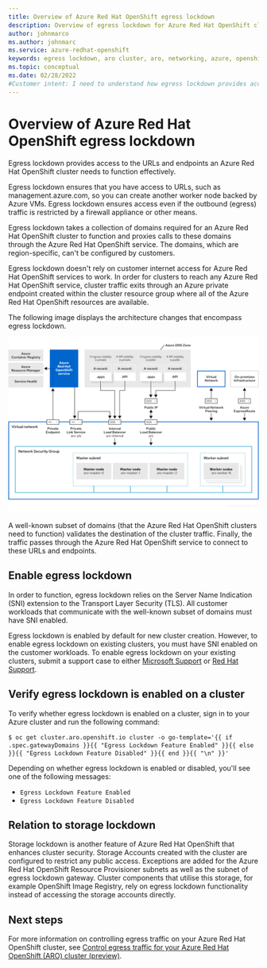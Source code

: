 ```yaml
---
title: Overview of Azure Red Hat OpenShift egress lockdown
description: Overview of egress lockdown for Azure Red Hat OpenShift clusters
author: johnmarco
ms.author: johnmarc
ms.service: azure-redhat-openshift
keywords: egress lockdown, aro cluster, aro, networking, azure, openshift, red hat
ms.topic: conceptual
ms.date: 02/28/2022
#Customer intent: I need to understand how egress lockdown provides access to URLs and endpoints that a Red Hat OpenShift cluster needs to function efficiently.
---
```



# Overview of Azure Red Hat OpenShift egress lockdown

Egress lockdown provides access to the URLs and endpoints an Azure Red Hat OpenShift cluster needs to function effectively.

Egress lockdown ensures that you have access to URLs, such as management.azure.com, so you can create another worker node backed by Azure VMs. Egress lockdown ensures access even if the outbound (egress) traffic is restricted by a firewall appliance or other means.

Egress lockdown takes a collection of domains required for an Azure Red Hat OpenShift cluster to function and proxies calls to these domains through the Azure Red Hat OpenShift service. The domains, which are region-specific, can't be configured by  customers.

Egress lockdown doesn't rely on customer internet access for Azure Red Hat OpenShift services to work. In order for clusters  to reach any Azure Red Hat OpenShift service, cluster traffic exits through an Azure private endpoint created within the cluster resource group where all of the Azure Red Hat OpenShift resources are available.

The following image displays the architecture changes that encompass egress lockdown.


[ ![Diagram of architecture for Azure Red Hat OpenShift egress lockdown components.](./media/concepts-networking/190-azure-red-hat-openshift-network-architecture-0921.png)](./media/concepts-networking/190-azure-red-hat-openshift-network-architecture-0921.png#lightbox)

A well-known subset of domains (that the Azure Red Hat OpenShift clusters need to function) validates the destination of the cluster traffic. Finally, the traffic passes through the Azure Red Hat OpenShift service to connect to these URLs and endpoints.

## Enable egress lockdown

In order to function, egress lockdown relies on the Server Name Indication (SNI) extension to the Transport Layer Security (TLS). All customer workloads that communicate with the well-known subset of domains must have SNI enabled. 

Egress lockdown is enabled by default for new cluster creation. However, to enable egress lockdown on existing clusters, you must have SNI enabled on the customer workloads. To enable egress lockdown on your existing clusters, submit a support case to either [Microsoft Support](https://support.microsoft.com) or [Red Hat Support](https://www.redhat.com/en/services/support).

## Verify egress lockdown is enabled on a cluster

To verify whether egress lockdown is enabled on a cluster, sign in to your Azure cluster and run the following command:

  ```azurecli
  $ oc get cluster.aro.openshift.io cluster -o go-template='{{ if .spec.gatewayDomains }}{{ "Egress Lockdown Feature Enabled" }}{{ else }}{{ "Egress Lockdown Feature Disabled" }}{{ end }}{{ "\n" }}'
  ```
Depending on whether egress lockdown is enabled or disabled, you'll see one of the following messages:

- `Egress Lockdown Feature Enabled`
- `Egress Lockdown Feature Disabled`

## Relation to storage lockdown

Storage lockdown is another feature of Azure Red Hat OpenShift that enhances cluster security. Storage Accounts created with the cluster are configured to restrict any public access. Exceptions are added for the Azure Red Hat OpenShift Resource Provisioner subnets as well as the subnet of egress lockdown gateway.
Cluster components that utilise this storage, for example OpenShift Image Registry, rely on egress lockdown functionality instead of accessing the storage accounts directly.

## Next steps

For more information on controlling egress traffic on your Azure Red Hat OpenShift cluster, see [Control egress traffic for your Azure Red Hat OpenShift (ARO) cluster (preview)](howto-restrict-egress.md).

